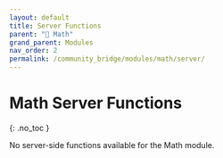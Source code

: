 ```yaml
---
layout: default
title: Server Functions
parent: "🔢 Math"
grand_parent: Modules
nav_order: 2
permalink: /community_bridge/modules/math/server/
---
```


# Math Server Functions
{: .no_toc }

No server-side functions available for the Math module.